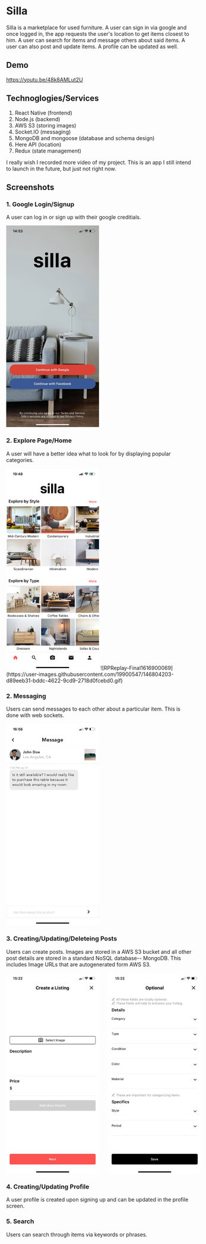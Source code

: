 # Silla 
Silla is a marketplace for used furniture. A user can sign in via google and once logged in, the app requests the user's location to get
items closest to him. A user can search for items and message others about said items. A user can also post and update items. A profile can be updated as well.

## Demo
https://youtu.be/48k8AMLut2U

## Technoglogies/Services
1. React Native (frontend)
2. Node.js (backend)
3. AWS S3 (storing images)
4. Socket.IO (messaging)
5. MongoDB and mongoose (database and schema design)
6. Here API (location)
7. Redux (state management)

I really wish I recorded more video of my project. This is an app I still intend to launch in the future, 
but just not right now.

## Screenshots
### 1. Google Login/Signup
A user can log in or sign up with their google creditials.

<img src="/demo/login.jpg" alt="login screen" style="width: 250px;"/>

### 2. Explore Page/Home
A user will have a better idea what to look for by displaying popular categories. 

<img src="demo/home.jpeg" alt="home screen" style="width: 250px;"/>
![RPReplay-Final1616900069](https://user-images.githubusercontent.com/19900547/146804203-d89eeb31-bddc-4622-9cd9-2718d0fcebd0.gif)

### 2. Messaging
Users can send messages to each other about a particular item. 
This is done with web sockets.

<img src="/demo/message.jpeg" alt="conversation example" style="width: 250px;"/>

### 3. Creating/Updating/Deleteing Posts
Users can create posts. Images are stored in a AWS S3 bucket and all other 
post details are stored in a standard NoSQL database-- MongoDB. This includes
Image URLs that are autogenerated form AWS S3. 

<div style="display: flex">
  <img src="/demo/create-post-1.jpg" alt="create post screen 1" style="width: 250px;">
  <img src="/demo/create-post-2.jpg" alt="create post screen 2" style="margin-left: 25px; width: 250px;">
</div>

### 4. Creating/Updating Profile
A user profile is created upon signing up and can be updated in the profile
screen. 

### 5. Search
Users can search through items via keywords or phrases. 






